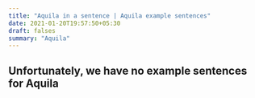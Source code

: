 ```yaml
---
title: "Aquila in a sentence | Aquila example sentences"
date: 2021-01-20T19:57:50+05:30
draft: falses
summary: "Aquila"
---
```

## Unfortunately, we have no example sentences for Aquila                 
